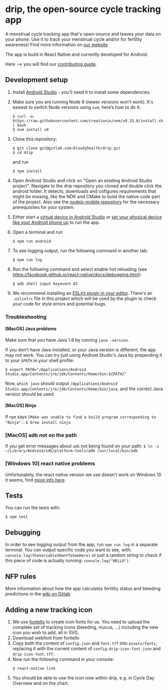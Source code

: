 # drip, the open-source cycle tracking app

A menstrual cycle tracking app that's open-source and leaves your data on your phone. Use it to track your menstrual cycle and/or for fertility awareness!
Find more information on [our website](https://bloodyhealth.gitlab.io/).

The app is build in React Native and currently developed for Android.

Here --> you will find our [contributing guide](https://gitlab.com/bloodyhealth/drip/blob/master/CONTRIBUTING.md).

## Development setup

1.  Install [Android Studio](https://developer.android.com/studio/) - you'll need it to install some dependencies.

1.  Make sure you are running Node 8 (newer versions won’t work). It's easiest to switch Node versions using `nvm`, here’s how to do it:

    ```
    $ curl -o- https://raw.githubusercontent.com/creationix/nvm/v0.33.0/install.sh | bash
    $ nvm install v8
    ```

1.  Clone this repository:

    ```
    $ git clone git@gitlab.com:bloodyhealth/drip.git
    $ cd drip
    ```
    and run
    ```
    $ npm install
    ```

1.  Open Android Studio and click on "Open an existing Android Studio project". Navigate to the drip repository you cloned and double click the android folder. It detects, downloads and cofigures requirements that might be missing, like the NDK and CMake to build the native code part of the project. Also see the [nodejs-mobile repository](https://github.com/janeasystems/nodejs-mobile) for the necessary prerequisites for your system.

1.  Either start a [virtual device in Android Studio](https://developer.android.com/studio/run/emulator) or [set your physical device like your Android phone up](https://developer.android.com/training/basics/firstapp/running-app) to run the app.

1.  Open a terminal and run
    ```
    $ npm run android
    ```

1.  To see logging output, run the following command in another tab: 
    ```
    $ npm run log
    ```

1.  Run the following command and select enable hot reloading (see https://facebook.github.io/react-native/docs/debugging.html):
    ```
    $ adb shell input keyevent 82
    ```

1.  We recommend installing an [ESLint plugin in your editor](https://eslint.org/docs/user-guide/integrations#editors). There's an `.eslintrc` file in this project which will be used by the plugin to check your code for style errors and potential bugs.

### Troubleshooting
#### [MacOS] Java problems

Make sure that you have Java 1.8 by running `java -version`.

If you don't have Java installed, or your Java version is different, the app may not work. You can try just using Android Studio's Java by prepending it to your `$PATH` in your shell profile:

```
$ export PATH="/Applications/Android Studio.app/Contents/jre/jdk/Contents/Home/bin:${PATH}"
```

Now, `which java` should output `/Applications/Android Studio.app/Contents/jre/jdk/Contents/Home/bin/java`, and the correct Java version should be used.

#### [MacOS] Ninja
If `npm` says `CMake was unable to find a build program corresponding to "Ninja".`:
    ```
    $ brew install ninja
    ```

### [MacOS] adb not on the path
If you get error messages about `adb` not being found on your path:
    ```
    $ ln -s ~/Library/Android/sdk/platform-tools/adb /usr/local/bin/adb
    ```

### [Windows 10] react native problems

Unfortunately, the react native version we use doesn't work on Windows 10 it seems, find [more info here](https://github.com/facebook/react-native/issues/20015).

## Tests
You can run the tests with:
```
$ npm test
```

## Debugging
In order to see logging output from the app, run `npm run log` in a separate terminal. You can output specific code you want to see, with:
`console.log(theVariableIWantToSeeHere)`
or just a random string to check if this piece of code is actually running:
`console.log("HELLO")`.

## NFP rules
More information about how the app calculates fertility status and bleeding predictions in the [wiki on Gitlab](https://gitlab.com/bloodyhealth/drip/wikis/home)

## Adding a new tracking icon

1.  We use [fontello](http://fontello.com/) to create icon fonts for us. You need to upload the complete set of tracking icons (bleeding, mucus, ...) including the new icon you wish to add, all in SVG.
2.  Download webfont from fontello
3.  Copy both the content of `config.json` and `font.tff` into `assets/fonts`, replacing it with the current content of `config-drip-icon-font.json` and `drip-icon-font.tff`.
4.  Now run the following command in your console:
    ```
    $ react-native link
    ```
5.  You should be able to use the icon now within drip, e.g. in Cycle Day Overview and on the chart.
